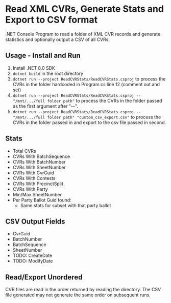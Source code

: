 # Read XML CVRs, Generate Stats and Export to CSV format
.NET Console Program to read a folder of XML CVR records and generate statistics and optionally output a CSV of all CVRs.

## Usage - Install and Run
1. Install .NET 8.0 SDK
2. `dotnet build` in the root directory
3. `dotnet run --project ReadCVRStats/ReadCVRStats.csproj` to process the CVRs in the folder hardcoded in Program.cs line 12 (comment out and set)
4. `dotnet run --project ReadCVRStats/ReadCVRStats.csproj -- "/mnt/.../full folder path"` to process the CVRs in the folder passed as the first argument after "--".
5. `dotnet run --project ReadCVRStats/ReadCVRStats.csproj -- "/mnt/.../full folder path" "custom_csv_export.csv"` to process the CVRs in the folder passed in and export to the csv file passed in second.

## Stats
* Total CVRs
* CVRs With BatchSequence
* CVRs With BatchNumber
* CVRs With SheetNumber
* CVRs With CvrGuid
* CVRs With Contests
* CVRs With PrecinctSplit
* CVRs With Party
* Min/Max SheetNumber
* Per Party Ballot Guid found:
    - Same stats for subset with that party ballot

## CSV Output Fields
* CvrGuid
* BatchNumber
* BatchSequence
* SheetNumber
* TODO: CreateDate
* TODO: ModifyDate

## Read/Export Unordered
CVR files are read in the order returned by reading the directory. The CSV file generated may not generate the same order on subsequent runs.
